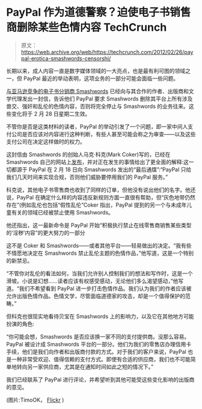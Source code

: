 # PayPal 作为道德警察？迫使电子书销售商删除某些色情内容 TechCrunch

> 原文：<https://web.archive.org/web/https://techcrunch.com/2012/02/26/paypal-erotica-smashwords-censorshi/>

长期以来，成人内容一直是数字媒体领域的一大亮点，也是最有利可图的领域之一，但 PayPal 最近的举动表明，这项业务的一部分可能会面临一些问题。

[与亚马逊竞争的电子书分销商 Smashwords](https://web.archive.org/web/20221027070747/http://www.smashwords.com/) 已经向与其合作的作者、出版商和文学代理发出一封信，告诉他们 PayPal 要求 Smashwords 删除其平台上所有涉及兽交、强奸和乱伦的色情内容，否则将完全停止与 Smashwords 的业务往来。这些变化将于 2 月 28 日星期二生效。

不管你是否是这类材料的读者，PayPal 的举动引发了一个问题，即一家中间人支付公司是否应该对内容进行这种判断，有些人甚至可能会称之为审查——以及这些支付公司在决定这样做时的权力。

这封信由 Smashwords 的创始人马克·科克(Mark Coker)写的，已经在 Smashwords 自己的网站上[发布](https://web.archive.org/web/20221027070747/http://www.smashwords.com/press/release/27)，并对正在发生的事情给出了更全面的解释:这一切都源于 PayPal 在 2 月 18 日向 Smashwords 发出的“最后通牒”:“PayPal 只给我们几天时间来实现合规，否则他们威胁要停用我们的 PayPal 服务。”

科克说，其他电子书零售商也收到了同样的订单，但他没有说出他们的名字。他还说，PayPal 在确定什么样的内容违反新规则方面一直很有帮助，但“灰色地带仍然存在”(例如乱伦也包括“假性乱伦”Coker 指出，PayPal 提到的另一个与未成年儿童有关的领域已经被禁止使用 Smashwords。

他还指出，这一最新命令是 PayPal 开始“积极执行禁止在线零售商销售某些类型的‘淫秽’内容”的更大努力的一部分

这不是 Coker 和 Smashwords——或者其他平台——轻易做出的决定。“我有些不情愿地决定在 Smashwords 禁止乱伦主题的色情作品，”他写道，这是一个特别的新禁忌。

“不管你对乱伦的看法如何，当我们允许别人控制我们的想法和写作时，这是一个滑坡。小说是幻想……读者应该有权感受感动，无论他们多么渴望感动，”他写道。“我们不希望看到 PayPal 进一步打击色情作品。我们认为我们的作者应该被允许出版色情作品。色情文学，尽管面临道德家的攻击，却是一个值得保护的范畴。”

但科克也很现实地看待贝宝在 Smashwords 上的影响力，以及它在其他地方可能扮演的角色:

“你可能会想，Smashwords 是否应该换一家不同的支付提供商。没那么容易。PayPal 被设计成 Smashwords 平台的一部分。他们为我们的零售店办理信用卡手续，他们是我们向作者和出版商付款的方式。对于我们的客户来说，PayPal 也是一种非常受欢迎、值得信赖的支付方式。即使有合适的供应商，我们也不可能简单地转向另一家供应商，尤其是在通知时间如此之短的情况下。”

我们已经联系了 PayPal 进行评论，并希望听到其他可能受这些变化影响的出版商的意见。

(图片:TimoOK， [Flickr](https://web.archive.org/web/20221027070747/http://www.flickr.com/photos/timokoo/6736650969/sizes/m/in/photostream/) )
